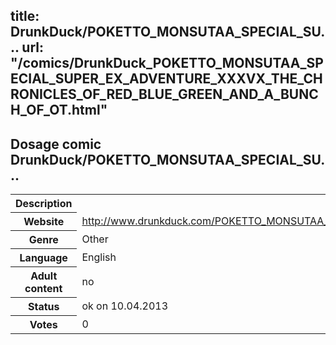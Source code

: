title: DrunkDuck/POKETTO_MONSUTAA_SPECIAL_SU...
url: "/comics/DrunkDuck_POKETTO_MONSUTAA_SPECIAL_SUPER_EX_ADVENTURE_XXXVX_THE_CHRONICLES_OF_RED_BLUE_GREEN_AND_A_BUNCH_OF_OT.html"
---
Dosage comic DrunkDuck/POKETTO_MONSUTAA_SPECIAL_SU...
-----------------------------------------

<table class="comicinfo">
<tr>
<th>Description</th><td></td>
</tr>
<tr>
<th>Website</th><td><a href="http://www.drunkduck.com/POKETTO_MONSUTAA_SPECIAL_SUPER_EX_ADVENTURE_XXXVX_THE_CHRONICLES_OF_RED_BLUE_GREEN_AND_A_BUNCH_OF_OTHER_KIDS_WITH_COLORS_FOR_NAMES/">http://www.drunkduck.com/POKETTO_MONSUTAA_SPECIAL_SUPER_EX_ADVENTURE_XXXVX_THE_CHRONICLES_OF_RED_BLUE_GREEN_AND_A_BUNCH_OF_OTHER_KIDS_WITH_COLORS_FOR_NAMES/</a></td>
</tr>
<tr>
<th>Genre</th><td>Other</td>
</tr>
<tr>
<th>Language</th><td>English</td>
</tr>
<tr>
<th>Adult content</th><td>no</td>
</tr>
<tr>
<th>Status</th><td>ok on 10.04.2013</td>
</tr>
<tr>
<th>Votes</th><td>0</div></td>
</tr>
</table>
